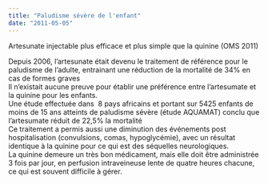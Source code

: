 ```yaml
---
title: "Paludisme sévère de l'enfant"
date: "2011-05-05"
---
```


Artesunate injectable plus efficace et plus simple que la quinine (OMS 2011)

Depuis 2006, l’artesunate était devenu le traitement de référence pour le paludisme de l’adulte, entrainant une réduction de la mortalité de 34% en cas de formes graves  
Il n’existait aucune preuve pour établir une préférence entre l’artesumate et la quinine pour les enfants.  
Une étude effectuée dans  8 pays africains et portant sur 5425 enfants de moins de 15 ans atteints de paludisme sévère (étude AQUAMAT) conclu que l’artesumate réduit de 22,5% la mortalité  
Ce traitement a permis aussi une diminution des événements post hospitalisation (convulsions, comas, hypoglycémie), avec un résultat identique à la quinine pour ce qui est des séquelles neurologiques.  
La quinine demeure un très bon médicament, mais elle doit être administrée 3 fois par jour, en perfusion intraveineuse lente de quatre heures chacune, ce qui est souvent difficile à gérer.